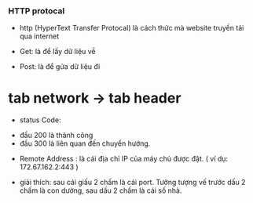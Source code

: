 ### HTTP protocal
- http (HyperText Transfer Protocal) là cách thức mà website truyền tải qua internet

- Get: là để lấy dữ liệu về
- Post: là để gửa dữ liệu đi 

# tab network -> tab header
- status Code:
+ đầu 200 là thành công
+ đầu 300 là liên quan đến chuyển hướng.

- Remote Address : là cái địa chỉ IP của máy chủ được đặt.
   ( ví dụ: 172.67.162.2:443 )
* giải thích: sau cái giấu 2 chấm là cái port. Tưởng tượng vế trước dấu 2 chấm là con dường, sau dấu 2 chấm là cái số nhà.